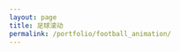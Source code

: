 ```yaml
---
layout: page
title: 足球滚动
permalink: /portfolio/football_animation/
---
```

<br>
<div class="loading-container">
  <div class="spinner"></div>
</div>



